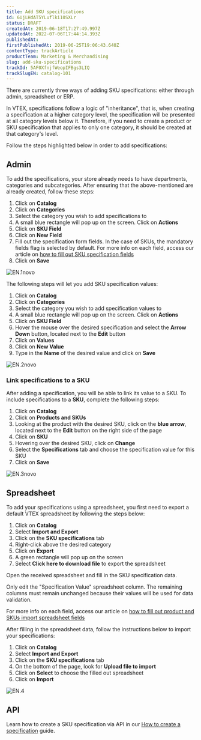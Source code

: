 ```yaml
---
title: Add SKU specifications
id: 6UjLHdAT5YLuflki10SXLr
status: DRAFT
createdAt: 2019-06-18T17:27:49.997Z
updatedAt: 2022-07-06T17:44:14.393Z
publishedAt: 
firstPublishedAt: 2019-06-25T19:06:43.640Z
contentType: trackArticle
productTeam: Marketing & Merchandising
slug: add-sku-specifications
trackId: 5AF0XfnjfWeopIFBgs3LIQ
trackSlugEN: catalog-101
---
```


There are currently three ways of adding SKU specifications: either through admin, spreadsheet or ERP.

<div class="alert alert-warning">
<p>In VTEX, specifications follow a logic of "inheritance", that is, when creating a specification at a higher category level, the specification will be presented at all category levels below it. Therefore, if you need to create a product or SKU specification that applies to only one category, it should be created at that category's level.</p>
</div>

Follow the steps highlighted below in order to add specifications:

## Admin
To add the specifications, your store already needs to have departments, categories and subcategories. After ensuring that the above-mentioned are already created, follow these steps:

1. Click on **Catalog**
2. Click on **Categories** 
3. Select the category you wish to add specifications to
4. A small blue rectangle will pop up on the screen. Click on **Actions**
5. Click on **SKU Field**
6. Click on **New Field** 
7. Fill out the specification form fields. In the case of SKUs, the mandatory fields flag is selected by default. For more info on each field, access our article on [how to fill out SKU specification fields](https://help.vtex.com/en/tutorial/creating-sku-fields--tutorials_119) 
8. Click on **Save**

![EN.1novo](https://images.ctfassets.net/alneenqid6w5/1UNDWQPmeRtLkc1VKqctAF/4e5526d5496d6f0b0fd0c1cc97d4bb05/EN.1novo.gif)

The following steps will let you add SKU specification values:

1. Click on **Catalog**
2. Click on **Categories**
3. Select the category you wish to add specification values to
4. A small blue rectangle will pop up on the screen. Click on **Actions**
5. Click on **SKU Field**
6. Hover the mouse over the desired specification and select the **Arrow Down** button, located next to the **Edit** button
7. Click on **Values**
8. Click on **New Value**
9. Type in the **Name** of the desired value and click on **Save**

![EN.2novo](https://images.ctfassets.net/alneenqid6w5/2vwsLaRQy4JXIDCIreLhHg/db0b782d93a8ca16734a59105f9d264a/EN.2novo.gif)

### Link specifications to a SKU

After adding a specification, you will be able to link its value to a SKU.
To include specifications to a **SKU**, complete the following steps:

1. Click on **Catalog**
2. Click on **Products and SKUs**
3. Looking at the product with the desired SKU, click on the **blue arrow**, located next to the **Edit** button on the right side of the page
4. Click on **SKU**
5. Hovering over the desired SKU, click on **Change**
6. Select the **Specifications** tab and choose the specification value for this SKU
7. Click on **Save**

![EN.3novo](https://images.ctfassets.net/alneenqid6w5/5IitjVxPxsC0gRmx8Gclpr/7a07cbc2c58f06e8379bc4c1771cbea6/EN.3novo.gif)

## Spreadsheet

To add your specifications using a spreadsheet, you first need to export a default VTEX spreadsheet by following the steps below:  

1. Click on **Catalog**
2. Select **Import and Export**
3. Click on the **SKU specifications** tab
4. Right-click above the desired category
5. Click on **Export**
6. A green rectangle will pop up on the screen
7. Select **Click here to download file** to export the spreadsheet

Open the received spreadsheet and fill in the SKU specification data.

Only edit the  "Specification Value" spreadsheet column. The remaining columns must remain unchanged because their values will be used for data validation.

For more info on each field, access our article on [how to fill out product and SKUs import spreadsheet fields](https://help.vtex.com/en/tutorial/fill-out-import-spreadsheet-fields--4nYhx63Q5yokQWaMguaIgI)

After filling in the spreadsheet data, follow the instructions below to import your specifications:

1. Click on **Catalog**
2. Select **Import and Export**
3. Click on the **SKU specifications** tab
4. On the bottom of the page, look for **Upload file to import**
5. Click on **Select** to choose the filled out spreadsheet
6. Click on **Import**

![EN.4](https://images.ctfassets.net/alneenqid6w5/3hx1Cvscz5vuvSv05NRl4E/d2dd8151c493ee8d6765aa2ad1374c89/EN.4.gif)

## API 

Learn how to create a SKU specification via API in our [How to create a specification](https://developers.vtex.com/vtex-developer-docs/docs/how-to-create-a-specification) guide.
